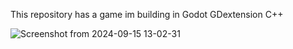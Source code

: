 This repository has a game im building in Godot GDextension C++

![Screenshot from 2024-09-15 13-02-31](https://github.com/user-attachments/assets/91d60af7-a46c-441d-8e55-ebb2ea84e7b6)
